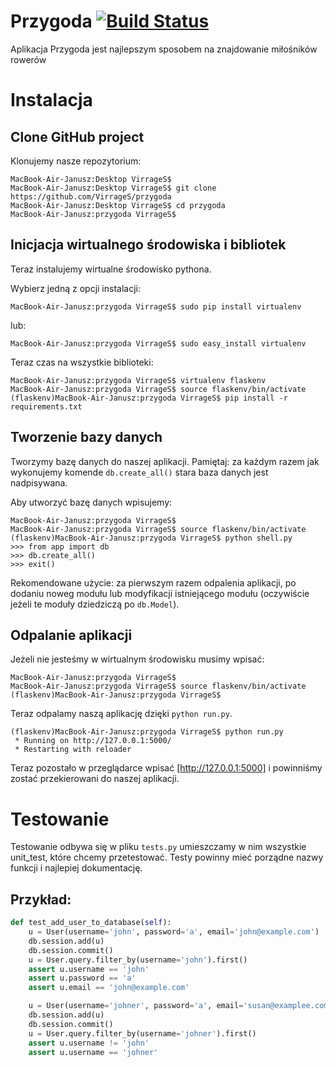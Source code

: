 # Przygoda [![Build Status](https://travis-ci.org/VirrageS/Przygoda.svg?branch=master)](https://travis-ci.org/VirrageS/przygoda)
Aplikacja Przygoda jest najlepszym sposobem na znajdowanie miłośników rowerów

# Instalacja

## Clone GitHub project
Klonujemy nasze repozytorium:

	MacBook-Air-Janusz:Desktop VirrageS$
	MacBook-Air-Janusz:Desktop VirrageS$ git clone https://github.com/VirrageS/przygoda
	MacBook-Air-Janusz:Desktop VirrageS$ cd przygoda
	MacBook-Air-Janusz:przygoda VirrageS$

## Inicjacja wirtualnego środowiska i bibliotek
Teraz instalujemy wirtualne środowisko pythona.

Wybierz jedną z opcji instalacji:

	MacBook-Air-Janusz:przygoda VirrageS$ sudo pip install virtualenv

lub:

	MacBook-Air-Janusz:przygoda VirrageS$ sudo easy_install virtualenv

Teraz czas na wszystkie biblioteki:

	MacBook-Air-Janusz:przygoda VirrageS$ virtualenv flaskenv
	MacBook-Air-Janusz:przygoda VirrageS$ source flaskenv/bin/activate
	(flaskenv)MacBook-Air-Janusz:przygoda VirrageS$ pip install -r requirements.txt

## Tworzenie bazy danych
Tworzymy bazę danych do naszej aplikacji. Pamiętaj: za każdym razem jak wykonujemy
komende `db.create_all()` stara baza danych jest nadpisywana.

Aby utworzyć bazę danych wpisujemy:

	MacBook-Air-Janusz:przygoda VirrageS$
	MacBook-Air-Janusz:przygoda VirrageS$ source flaskenv/bin/activate
	(flaskenv)MacBook-Air-Janusz:przygoda VirrageS$ python shell.py
	>>> from app import db
	>>> db.create_all()
	>>> exit()

Rekomendowane użycie: za pierwszym razem odpalenia aplikacji,
po dodaniu noweg modułu lub modyfikacji istniejącego modułu (oczywiście
jeżeli te moduły dziedziczą po `db.Model`).

## Odpalanie aplikacji
Jeżeli nie jesteśmy w wirtualnym środowisku musimy wpisać:

	MacBook-Air-Janusz:przygoda VirrageS$
	MacBook-Air-Janusz:przygoda VirrageS$ source flaskenv/bin/activate
	(flaskenv)MacBook-Air-Janusz:przygoda VirrageS$

Teraz odpalamy naszą aplikację dzięki `python run.py`.

	(flaskenv)MacBook-Air-Janusz:przygoda VirrageS$ python run.py
	 * Running on http://127.0.0.1:5000/
	 * Restarting with reloader

Teraz pozostało w przeglądarce wpisać [http://127.0.0.1:5000]
i powinniśmy zostać przekierowani do naszej aplikacji.


# Testowanie

Testowanie odbywa się w pliku `tests.py` umieszczamy w nim wszystkie unit_test,
które chcemy przetestować. Testy powinny mieć porządne nazwy funkcji i najlepiej
dokumentację.

## Przykład:

```python
def test_add_user_to_database(self):
	u = User(username='john', password='a', email='john@example.com')
	db.session.add(u)
	db.session.commit()
	u = User.query.filter_by(username='john').first()
	assert u.username == 'john'
	assert u.password == 'a'
	assert u.email == 'john@example.com'

	u = User(username='johner', password='a', email='susan@examplee.com')
	db.session.add(u)
	db.session.commit()
	u = User.query.filter_by(username='johner').first()
	assert u.username != 'john'
	assert u.username == 'johner'
```
